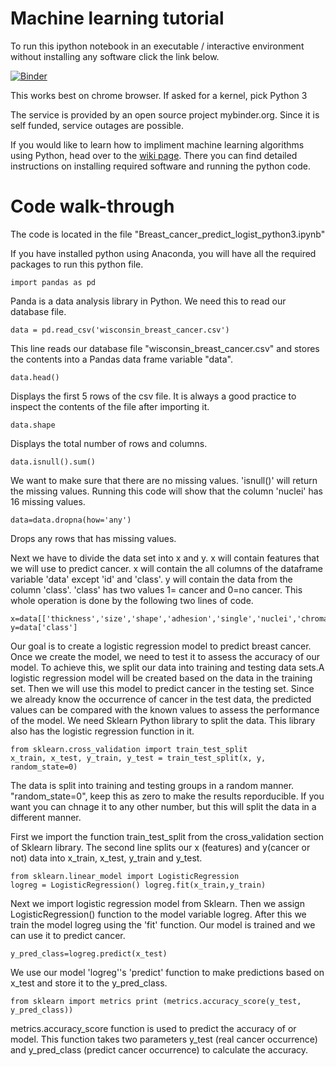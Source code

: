 # Machine learning tutorial

To run this ipython notebook in an executable / interactive environment without installing any software click the link below. 

[![Binder](http://mybinder.org/badge.svg)](http://mybinder.org:/repo/johnyquest7/machine-learning-tutorial)

This works best on chrome browser. If asked for a kernel, pick Python 3

The service is provided by an open source project mybinder.org. Since it is self funded, service outages are possible. 

If you would like to learn how to impliment machine learning algorithms using Python, head over to the [wiki page](https://github.com/johnyquest7/machine-learning-tutorial/wiki). There you can find detailed instructions on installing required software and running the python code.    

   
# Code walk-through

The code is located in the file "Breast_cancer_predict_logist_python3.ipynb"

If you have installed python using Anaconda, you will have all the required packages to run this python file.   

    import pandas as pd

Panda is a data analysis library in Python. We need this to read our database file.

    data = pd.read_csv('wisconsin_breast_cancer.csv')

This line reads our database file "wisconsin_breast_cancer.csv" and stores the contents into a Pandas data frame variable "data".

    data.head()

Displays the first 5 rows of the csv file. It is always a good practice to inspect the contents of the file after importing it.

    data.shape

Displays the total number of rows and columns.

    data.isnull().sum()

We want to make sure that there are no missing values. 'isnull()' will return the missing values. Running this code will show that the column 'nuclei' has 16 missing values.

    data=data.dropna(how='any')

Drops any rows that has missing values.

Next we have to divide the data set into x and y. x will contain features that we will use to predict cancer. x will contain the all columns of the dataframe variable 'data' except 'id' and 'class'.
y will contain the data from the column 'class'. 'class' has two values 1= cancer and 0=no cancer. This whole operation is done by the following two lines of code.

    x=data[['thickness','size','shape','adhesion','single','nuclei','chromatin','nucleoli','mitosis']]   
    y=data['class']

Our goal is to create a logistic regression model to predict breast cancer. Once we create the model, we need to test it to assess the accuracy of our model. To achieve this, we split our data into training and testing data sets.A logistic regression model will be created based on the data in the training set. Then we will use this model to predict cancer in the testing set. Since we already know the occurrence of cancer in the test data, the predicted values can be compared with the known values to assess the performance of the model.
We need Sklearn Python library to split the data. This library also has the logistic regression function in it.

    from sklearn.cross_validation import train_test_split   
    x_train, x_test, y_train, y_test = train_test_split(x, y, random_state=0)   
    
The data is split into training and testing groups in a random manner. "random_state=0", keep this as zero to make the results reporducible. If you want you can chnage it to any other number, but this will split the data in a different manner.    


First we import the function train_test_split from the cross_validation section of Sklearn library. The second line splits our x (features) and y(cancer or not) data into x_train, x_test, y_train and y_test.

    from sklearn.linear_model import LogisticRegression    
    logreg = LogisticRegression() logreg.fit(x_train,y_train)

Next we import logistic regression model from Sklearn. Then we assign LogisticRegression() function to the model variable logreg. After this we train the model logreg using the 'fit' function. Our model is trained and we can use it to predict cancer.

    y_pred_class=logreg.predict(x_test)   

We use our model 'logreg''s 'predict' function to make predictions based on x_test and store it to the y_pred_class.

    from sklearn import metrics print (metrics.accuracy_score(y_test, y_pred_class))    
    
metrics.accuracy_score function is used to predict the accuracy of or model. This function takes two parameters y_test (real cancer occurrence) and y_pred_class (predict cancer occurrence) to calculate the accuracy.
